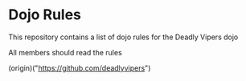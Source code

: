 Dojo Rules
==========

This repository contains a list of dojo rules for the Deadly Vipers dojo

All members should read the rules

(origin)("https://github.com/deadlyvipers")
